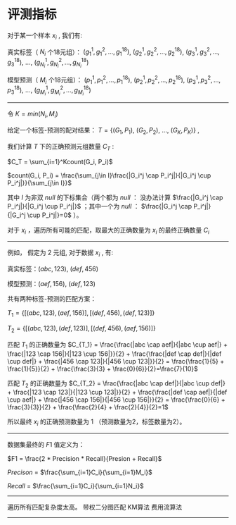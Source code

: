 
# 评测指标
对于某一个样本 $x_i$ , 我们有:

真实标签（ $N_i$ 个18元组）： $(g_1^1, g_1^2, ..., g_1^{18})$, $(g_2^1, g_2^2, ..., g_2^{18})$, $(g_3^1, g_3^2, ..., g_3^{18})$, ..., $(g^1_{N_i}, g^2_{N_i}, ..., g^{18}_{N_i})$

模型预测（ $M_i$ 个18元组）： $(p_1^1, p_1^2, ..., p_1^{18})$, $(p_2^1, p_2^2, ..., p_2^{18})$, $(p_3^1, p_3^2, ..., p_3^{18})$, ..., $(g^1_{M_i}, g^2_{M_i}, ..., g^{18}_{M_i})$

---

令 $K=min(N_i, M_i)$

给定一个标签-预测的配对结果： $T=\{(G_1, P_1)$, $(G_2, P_2)$, ..., $(G_K, P_K)\}$ ,

我们计算 $T$ 下的正确预测元组数量 $C_T$ :

$C_T = \sum_{i=1}^Kcount(G_i, P_i)$

$count(G_i, P_i) = \frac{\sum_{j\in I}\frac{|G_i^j \cap P_i^j|}{|G_i^j \cup P_i^j|}}{\sum_{j\in I}}$

其中 $I$ 为非双 $null$ 的下标集合（两个都为 $null$ ： 没办法计算
$\frac{|G_i^j \cap P_i^j|}{|G_i^j \cup P_i^j|}$ ；其中一个为 $null$ ： $\frac{|G_i^j \cap P_i^j|}{|G_i^j \cup P_i^j|}=0$ ）。


对于 $x_i$ ，遍历所有可能的匹配，取最大的正确数量为 $x_i$ 的最终正确数量 $C_i$

---
例如， 假定为 $2$ 元组, 对于数据 $x_i$ , 有:

真实标签：$(abc, 123)$, $(def, 456)$

模型预测：$(aef, 156)$, $(def, 123)$


共有两种标签-预测的匹配方案：

$T_1=\{[(abc, 123),(aef, 156)], [(def, 456), (def, 123)]\}$

$T_2=\{[(abc, 123),(def, 123)], [(def, 456), (aef, 156)]\}$

匹配 $T_1$ 的正确数量为
$C_{T_1} = \frac{\frac{|abc \cap aef|}{|abc \cup aef|} + \frac{|123 \cap 156|}{|123 \cup 156|}}{2} + \frac{\frac{|def \cap def|}{|def \cup def|} + \frac{|456 \cap 123|}{|456 \cup 123|}}{2} = \frac{\frac{1}{5} + \frac{1}{5}}{2} + \frac{\frac{3}{3} + \frac{0}{6}}{2}=\frac{7}{10}$

匹配 $T_2$ 的正确数量为
$C_{T_2} = \frac{\frac{|abc \cap def|}{|abc \cup def|} + \frac{|123 \cap 123|}{|123 \cup 123|}}{2} + \frac{\frac{|def \cap aef|}{|def \cup aef|} + \frac{|456 \cap 156|}{|456 \cup 156|}}{2} = \frac{\frac{0}{6} + \frac{3}{3}}{2} + \frac{\frac{2}{4} + \frac{2}{4}}{2}=1$

所以最终 $x_i$ 的正确预测数量为 $1$ （预测数量为2，标签数量为2）。

---

数据集最终的 $F1$ 值定义为：


$F1 = \frac{2 * Precision * Recall}{Presion + Recall}$


$Precison$ = $\frac{\sum_{i=1}C_i}{\sum_{i=1}M_i}$

$Recall$ = $\frac{\sum_{i=1}C_i}{\sum_{i=1}N_i}$

---

遍历所有匹配复杂度太高。
带权二分图匹配
KM算法
费用流算法

---

<!-- # Baseline
使用生成模型，$Bart$+指针网络，生成key+index。 -->
